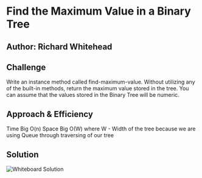 # Find the Maximum Value in a Binary Tree

## Author: Richard Whitehead

## Challenge

Write an instance method called find-maximum-value. Without utilizing any of the built-in methods, return the maximum value stored in the tree. You can assume that the values stored in the Binary Tree will be numeric.

## Approach & Efficiency

Time Big O(n) Space Big O(W) where W - Width of the tree because we are using Queue through traversing of our tree

## Solution

![Whiteboard Solution](https://github.com/RichWhitehead/data-structures-and-algorithms_401/tree/master/find-maximum-binary-tree/assets)